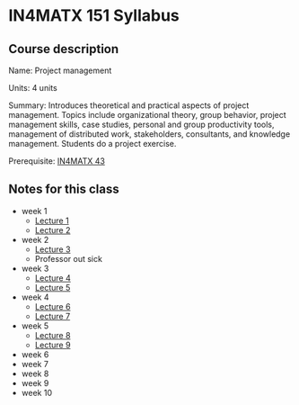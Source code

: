 # IN4MATX 151 Syllabus

## Course description

Name: Project management

Units: 4 units

Summary: Introduces theoretical and practical aspects of project management. Topics include organizational theory, group behavior, project management skills, case studies, personal and group productivity tools, management of distributed work, stakeholders, consultants, and knowledge management. Students do a project exercise.

Prerequisite: [IN4MATX 43](https://catalogue.uci.edu/search/?P=IN4MATX%2043 "IN4MATX 43")

## Notes for this class

- week 1
	- [Lecture 1](./week1/lecture-1.md)
	- [Lecture 2](./week1/lecture-2.md)
- week 2
	- [Lecture 3](./week2/lecture-3.md)
	- Professor out sick
- week 3
	- [Lecture 4](./week3/lecture-4.md)
	- [Lecture 5](./week3/lecture-5.md)
- week 4
	- [Lecture 6](./week4/lecture-6.md)
	- [Lecture 7](./week4/lecture-7.md)
- week 5
	- [Lecture 8](./week5/lecture-8.md)
	- [Lecture 9](./week5/lecture-9.md)
- week 6
- week 7
- week 8
- week 9
- week 10
